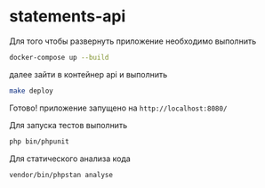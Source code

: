 # statements-api

Для того чтобы развернуть приложение необходимо выполнить
```bash
docker-compose up --build
```
далее зайти в контейнер api и выполнить 
```bash
make deploy
```
Готово! приложение запущено на `http://localhost:8080/`

Для запуска тестов выполнить
```bash
php bin/phpunit
```

Для статического анализа кода
```bash
vendor/bin/phpstan analyse
```
